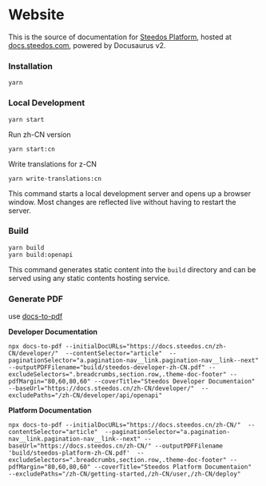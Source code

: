 # Website

This is the source of documentation for [Steedos Platform](https://steedos.com), hosted at [docs.steedos.com](https://docs.steedos.com), powered by Docusaurus v2.

### Installation

```shell
yarn
```

### Local Development

```shell
yarn start
```

Run zh-CN version

```shell
yarn start:cn
```

Write translations for z-CN

```shell
yarn write-translations:cn
```

This command starts a local development server and opens up a browser window. Most changes are reflected live without having to restart the server.

### Build

```shell
yarn build
yarn build:openapi
```

This command generates static content into the `build` directory and can be served using any static contents hosting service.


### Generate PDF

use [docs-to-pdf](https://github.com/jean-humann/docs-to-pdf)

**Developer Documentation**

```shell
npx docs-to-pdf --initialDocURLs="https://docs.steedos.cn/zh-CN/developer/"  --contentSelector="article"  --paginationSelector="a.pagination-nav__link.pagination-nav__link--next" --outputPDFFilename="build/steedos-developer-zh-CN.pdf" --excludeSelectors=".breadcrumbs,section.row,.theme-doc-footer" --pdfMargin="80,60,80,60" --coverTitle="Steedos Developer Documentaion"  --baseUrl="https://docs.steedos.cn/zh-CN/developer/"  --excludePaths="/zh-CN/developer/api/openapi"
```


**Platform Documentation**

```shell
npx docs-to-pdf --initialDocURLs="https://docs.steedos.cn/zh-CN/"  --contentSelector="article"  --paginationSelector="a.pagination-nav__link.pagination-nav__link--next" --baseUrl="https://docs.steedos.cn/zh-CN/" --outputPDFFilename	'build/steedos-platform-zh-CN.pdf'  --excludeSelectors=".breadcrumbs,section.row,.theme-doc-footer" --pdfMargin="80,60,80,60" --coverTitle="Steedos Platform Documentaion"   --excludePaths="/zh-CN/getting-started,/zh-CN/user,/zh-CN/deploy"
```